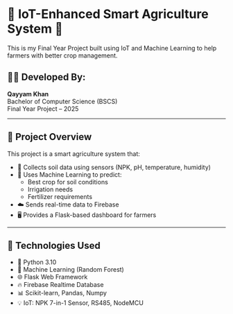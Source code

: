  # 🌾 IoT-Enhanced Smart Agriculture System 🌱

This is my Final Year Project built using IoT and Machine Learning to help farmers with better crop management.

## 👨‍💻 Developed By:
**Qayyam Khan**  
Bachelor of Computer Science (BSCS)  
Final Year Project – 2025

_________________________________________________

## 🚀 Project Overview

This project is a smart agriculture system that:

- 📡 Collects soil data using sensors (NPK, pH, temperature, humidity)
- 🤖 Uses Machine Learning to predict:
  - Best crop for soil conditions
  - Irrigation needs
  - Fertilizer requirements
- ☁️ Sends real-time data to Firebase
- 🖥️ Provides a Flask-based dashboard for farmers

______________________________________________

## 🧠 Technologies Used

- 🐍 Python 3.10
- 🔬 Machine Learning (Random Forest)
- 🌐 Flask Web Framework
- 🔥 Firebase Realtime Database
- 📊 Scikit-learn, Pandas, Numpy
- 💡 IoT: NPK 7-in-1 Sensor, RS485, NodeMCU

 


